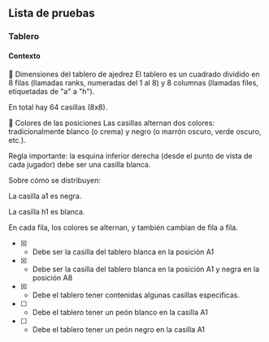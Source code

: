 ## Lista de pruebas



### Tablero
#### Contexto
📏 Dimensiones del tablero de ajedrez
El tablero es un cuadrado dividido en 8 filas (llamadas ranks, numeradas del 1 al 8) y 8 columnas (llamadas files, etiquetadas de "a" a "h").

En total hay 64 casillas (8x8).

🎨 Colores de las posiciones
Las casillas alternan dos colores: tradicionalmente blanco (o crema) y negro (o marrón oscuro, verde oscuro, etc.).

Regla importante: la esquina inferior derecha (desde el punto de vista de cada jugador) debe ser una casilla blanca.

Sobre cómo se distribuyen:

La casilla a1 es negra.

La casilla h1 es blanca.

En cada fila, los colores se alternan, y también cambian de fila a fila.


- [x] - Debe ser la casilla del tablero blanca en la posición A1 
- [x] - Debe ser la casilla del tablero blanca en la posición A1 y negra en la posición A8
- [x] - Debe el tablero tener contenidas algunas casillas especificas.
- [ ] - Debe el tablero tener un peón blanco en la casilla A1
- [ ] - Debe el tablero tener un peón negro en la casilla A1